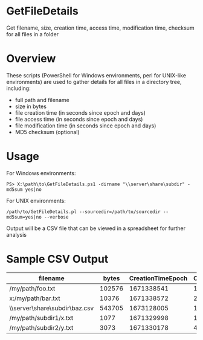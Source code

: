 # GetFileDetails
Get filename, size, creation time, access time, modification time, checksum for all files in a folder

# Overview
These scripts (PowerShell for Windows environments, perl for UNIX-like environments) are used to gather details for all files in a directory tree, including:
- full path and filename
- size in bytes
- file creation time (in seconds since epoch and days)
- file access time (in seconds since epoch and days)
- file modification time (in seconds since epoch and days)
- MD5 checksum (optional)

# Usage

For Windows environments:

    PS> X:\path\to\GetFileDetails.ps1 -dirname "\\server\share\subdir" -md5sum yes|no

For UNIX    environments:

    /path/to/GetFileDetails.pl --sourcedir=/path/to/sourcedir --md5sum=yes|no --verbose 

Output will be a CSV file that can be viewed in a spreadsheet for further analysis

# Sample CSV Output
|filename|bytes|CreationTimeEpoch|CreationTimeDays|AccessTimeEpoch|AccessTimeDays|ModificationTimeEpoch|ModificationTimeDays|md5sum|
|--------|-----|-----------------|----------------|---------------|--------------|---------------------|--------------------|------|
|/my/path/foo.txt|102576|1671338541|198|1688369516|1|1671338541|198|2f2226871aeecbd1a90046e58bd1252a|
|x:/my/path/bar.txt|10376|1671338572|239|1688369516|1|1671338572|198|c404237c5dd9cb33b2e0a49eba05a038|
|\\\\server\share\subdir\baz.csv|543705|1673128005|17|1688369516|1|1673128005|7|2e191408caad38b69a8f75a8ca53f443|
|/my/path/subdir1/x.txt|1077|1671329998|18|1688369516|1|1671329998|1|42a30bd0677998d72bd6ce967f182cfe|
|/my/path/subdir2/y.txt|3073|1671330178|4|1688369516|1|1671330178|2|31023e7a5348e02625e92b3997eb803c|

